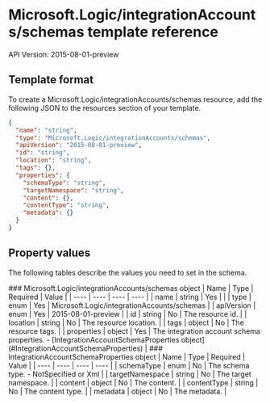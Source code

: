 # Microsoft.Logic/integrationAccounts/schemas template reference
API Version: 2015-08-01-preview
## Template format

To create a Microsoft.Logic/integrationAccounts/schemas resource, add the following JSON to the resources section of your template.

```json
{
  "name": "string",
  "type": "Microsoft.Logic/integrationAccounts/schemas",
  "apiVersion": "2015-08-01-preview",
  "id": "string",
  "location": "string",
  "tags": {},
  "properties": {
    "schemaType": "string",
    "targetNamespace": "string",
    "content": {},
    "contentType": "string",
    "metadata": {}
  }
}
```
## Property values

The following tables describe the values you need to set in the schema.

<a id="Microsoft.Logic/integrationAccounts/schemas" />
### Microsoft.Logic/integrationAccounts/schemas object
|  Name | Type | Required | Value |
|  ---- | ---- | ---- | ---- |
|  name | string | Yes |  |
|  type | enum | Yes | Microsoft.Logic/integrationAccounts/schemas |
|  apiVersion | enum | Yes | 2015-08-01-preview |
|  id | string | No | The resource id. |
|  location | string | No | The resource location. |
|  tags | object | No | The resource tags. |
|  properties | object | Yes | The integration account schema properties. - [IntegrationAccountSchemaProperties object](#IntegrationAccountSchemaProperties) |


<a id="IntegrationAccountSchemaProperties" />
### IntegrationAccountSchemaProperties object
|  Name | Type | Required | Value |
|  ---- | ---- | ---- | ---- |
|  schemaType | enum | No | The schema type. - NotSpecified or Xml |
|  targetNamespace | string | No | The target namespace. |
|  content | object | No | The content. |
|  contentType | string | No | The content type. |
|  metadata | object | No | The metadata. |

